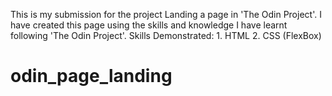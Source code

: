 This is my submission for the project Landing a page in 'The Odin Project'.
I have created this page using the skills and knowledge I have learnt following 'The Odin Project'.
Skills Demonstrated:
                     1. HTML
                     2. CSS
                            (FlexBox)


# odin_page_landing

